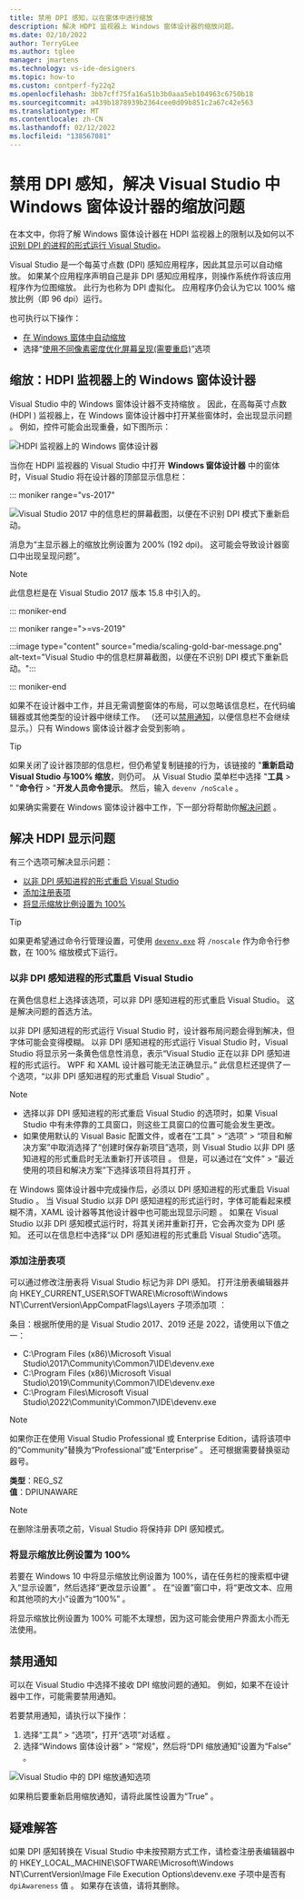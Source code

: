 ```yaml
---
title: 禁用 DPI 感知，以在窗体中进行缩放
description: 解决 HDPI 监视器上 Windows 窗体设计器的缩放问题。
ms.date: 02/10/2022
author: TerryGLee
ms.author: tglee
manager: jmartens
ms.technology: vs-ide-designers
ms.topic: how-to
ms.custon: contperf-fy22q2
ms.openlocfilehash: 3bb7cff75fa16a51b3b0aaa5eb104963c6750b18
ms.sourcegitcommit: a439b1878939b2364cee0d09b851c2a67c42e563
ms.translationtype: MT
ms.contentlocale: zh-CN
ms.lasthandoff: 02/12/2022
ms.locfileid: "138567081"
---
```

# <a name="disable-dpi-awareness-to-address-scaling-issues-with-windows-forms-designer-in-visual-studio"></a>禁用 DPI 感知，解决 Visual Studio 中 Windows 窗体设计器的缩放问题

在本文中，你将了解 Windows 窗体设计器在 HDPI 监视器上的限制以及如何以不[识别 DPI 的进程的形式运行 Visual Studio](#resolve-hdpi-display-problems)。

Visual Studio 是一个每英寸点数 (DPI) 感知应用程序，因此其显示可以自动缩放。 如果某个应用程序声明自己是非 DPI 感知应用程序，则操作系统作将该应用程序作为位图缩放。 此行为也称为 DPI 虚拟化。 应用程序仍会认为它以 100% 缩放比例（即 96 dpi）运行。

也可执行以下操作：
+ [在 Windows 窗体中自动缩放](/dotnet/framework/winforms/automatic-scaling-in-windows-forms)
+ 选择“[使用不同像素密度优化屏幕呈现(需要重启)](../ide/reference/general-environment-options-dialog-box.md#visual-experience)”选项

## <a name="scaling-windows-forms-designer-on-hdpi-monitors"></a>缩放：HDPI 监视器上的 Windows 窗体设计器

Visual Studio 中的 Windows 窗体设计器不支持缩放  。 因此，在高每英寸点数 (HDPI ) 监视器上，在 Windows 窗体设计器中打开某些窗体时，会出现显示问题  。 例如，控件可能会出现重叠，如下图所示：

![HDPI 监视器上的 Windows 窗体设计器](./media/win-forms-designer-hdpi.png)

当你在 HDPI 监视器的 Visual Studio 中打开 **Windows 窗体设计器** 中的窗体时，Visual Studio 将在设计器的顶部显示信息栏：

::: moniker range="vs-2017"

![Visual Studio 2017 中的信息栏的屏幕截图，以便在不识别 DPI 模式下重新启动。](./media/scaling-gold-bar.png)

消息为“主显示器上的缩放比例设置为 200% (192 dpi)。  这可能会导致设计器窗口中出现呈现问题”。

> [!NOTE]
> 此信息栏是在 Visual Studio 2017 版本 15.8 中引入的。

::: moniker-end

::: moniker range=">=vs-2019"

:::image type="content" source="media/scaling-gold-bar-message.png" alt-text="Visual Studio 中的信息栏屏幕截图，以便在不识别 DPI 模式下重新启动。":::

::: moniker-end

如果不在设计器中工作，并且无需调整窗体的布局，可以忽略该信息栏，在代码编辑器或其他类型的设计器中继续工作。 （还可以[禁用通知](#disable-notifications)，以便信息栏不会继续显示。）只有 Windows 窗体设计器才会受到影响  。

> [!TIP]
> 如果关闭了设计器顶部的信息栏，但仍希望复制链接的行为，该链接的 "**重新启动 Visual Studio 与100% 缩放**，则仍可。 从 Visual Studio 菜单栏中选择 "**工具**  >  " "**命令行**  >  "**开发人员命令提示**。 然后，输入 `devenv /noScale` 。

如果确实需要在 Windows 窗体设计器中工作，下一部分将帮助你[解决问题](#resolve-hdpi-display-problems)  。

## <a name="resolve-hdpi-display-problems"></a>解决 HDPI 显示问题

有三个选项可解决显示问题：

- [以非 DPI 感知进程的形式重启 Visual Studio](#restart-visual-studio-as-a-dpi-unaware-process)
- [添加注册表项](#add-a-registry-entry)
- [将显示缩放比例设置为 100%](#set-your-display-scaling-setting-to-100)

> [!TIP]
> 如果更希望通过命令行管理设置，可使用 [`devenv.exe`](../ide/reference/devenv-command-line-switches.md) 将 `/noscale` 作为命令行参数，在 100% 缩放模式下运行。

### <a name="restart-visual-studio-as-a-dpi-unaware-process"></a>以非 DPI 感知进程的形式重启 Visual Studio

在黄色信息栏上选择该选项，可以非 DPI 感知进程的形式重启 Visual Studio。 这是解决问题的首选方法。

以非 DPI 感知进程的形式运行 Visual Studio 时，设计器布局问题会得到解决，但字体可能会变得模糊。 以非 DPI 感知进程的形式运行 Visual Studio 时，Visual Studio 将显示另一条黄色信息性消息，表示“Visual Studio 正在以非 DPI 感知进程的形式运行。  WPF 和 XAML 设计器可能无法正确显示。” 此信息栏还提供了一个选项，“以非 DPI 感知进程的形式重启 Visual Studio”  。

> [!NOTE]
> - 选择以非 DPI 感知进程的形式重启 Visual Studio 的选项时，如果 Visual Studio 中有未停靠的工具窗口，则这些工具窗口的位置可能会发生更改。
> - 如果使用默认的 Visual Basic 配置文件，或者在“工具” > “选项” > “项目和解决方案”中取消选择了“创建时保存新项目”选项，则 Visual Studio 以非 DPI 感知进程的形式重启时无法重新打开该项目     。 但是，可以通过在“文件” > “最近使用的项目和解决方案”下选择该项目将其打开   。

在 Windows 窗体设计器中完成操作后，必须以 DPI 感知进程的形式重启 Visual Studio  。 当 Visual Studio 以非 DPI 感知进程的形式运行时，字体可能看起来模糊不清，XAML 设计器等其他设计器中也可能出现显示问题  。 如果在 Visual Studio 以非 DPI 感知模式运行时，将其关闭并重新打开，它会再次变为 DPI 感知。 还可以在信息栏中选择“以 DPI 感知进程的形式重启 Visual Studio”选项。

### <a name="add-a-registry-entry"></a>添加注册表项

可以通过修改注册表将 Visual Studio 标记为非 DPI 感知。 打开注册表编辑器并向 HKEY_CURRENT_USER\SOFTWARE\Microsoft\Windows NT\CurrentVersion\AppCompatFlags\Layers 子项添加项   ：

条目：根据所使用的是 Visual Studio 2017、2019 还是 2022，请使用以下值之一：

- C:\Program Files (x86)\Microsoft Visual Studio\2017\Community\Common7\IDE\devenv.exe
- C:\Program Files (x86)\Microsoft Visual Studio\2019\Community\Common7\IDE\devenv.exe
- C:\Program Files\Microsoft Visual Studio\2022\Community\Common7\IDE\devenv.exe

> [!NOTE]
> 如果你正在使用 Visual Studio Professional 或 Enterprise Edition，请将该项中的“Community”替换为“Professional”或“Enterprise”    。 还可根据需要替换驱动器号。

**类型**：REG_SZ <br>
**值**：DPIUNAWARE

> [!NOTE]
> 在删除注册表项之前，Visual Studio 将保持非 DPI 感知模式。

### <a name="set-your-display-scaling-setting-to-100"></a>将显示缩放比例设置为 100%

若要在 Windows 10 中将显示缩放比例设置为 100%，请在任务栏的搜索框中键入“显示设置”，然后选择“更改显示设置”   。 在“设置”窗口中，将“更改文本、应用和其他项的大小”设置为“100%”    。

将显示缩放比例设置为 100% 可能不太理想，因为这可能会使用户界面太小而无法使用。

## <a name="disable-notifications"></a>禁用通知

可以在 Visual Studio 中选择不接收 DPI 缩放问题的通知。 例如，如果不在设计器中工作，可能需要禁用通知。

若要禁用通知，请执行以下操作：
1. 选择“工具” > “选项”，打开“选项”对话框  。
2. 选择“Windows 窗体设计器” > “常规”，然后将“DPI 缩放通知”设置为“False”   。

![Visual Studio 中的 DPI 缩放通知选项](./media/notifications-option.png)

如果稍后要重新启用缩放通知，请将此属性设置为“True”  。

## <a name="troubleshoot"></a>疑难解答

如果 DPI 感知转换在 Visual Studio 中未按预期方式工作，请检查注册表编辑器中的 HKEY_LOCAL_MACHINE\SOFTWARE\Microsoft\Windows NT\CurrentVersion\Image File Execution Options\devenv.exe 子项中是否有 `dpiAwareness` 值  。 如果存在该值，请将其删除。

